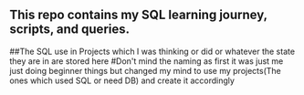 ## This repo contains my SQL learning journey, scripts, and queries.
##The SQL use in Projects which I was thinking or did or whatever the state they are in are stored here
#Don't mind the naming as first it was just me just doing beginner things but changed my mind to use my projects(The ones which used SQL or need DB) and create it accordingly 
